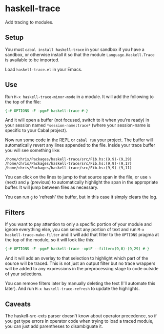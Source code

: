 haskell-trace
=====

Add tracing to modules.

## Setup

You must `cabal install haskell-trace` in your sandbox if you have a
sandbox, or otherwise install it so that the module
`Language.Haskell.Trace` is available to be imported.

Load `haskell-trace.el` in your Emacs.

## Use

Run `M-x haskell-trace-minor-mode` in a module. It will add the
following to the top of the file:

``` haskell
{-# OPTIONS -F -pgmF haskell-trace #-}

```

And it will open a buffer (not focused, switch to it when you're
ready) in your session named `*session-name:trace*` (where your
session-name is specific to your Cabal project).

Now run some code in the REPL or `cabal run` your project. The buffer
will automatically revert any lines appended to the file. Inside your
trace buffer you will see something like:

    /home/chris/Packages/haskell-trace/src/Fib.hs:(9,9)-(9,29)
    /home/chris/Packages/haskell-trace/src/Fib.hs:(9,9)-(9,17)
    /home/chris/Packages/haskell-trace/src/Fib.hs:(9,9)-(9,11)

You can click on the lines to jump to that source span in the file, or
use `n` (next) and `p` (previous) to automatically highlight the span
in the appropriate buffer. It will jump between files as necessary.

You can run `g` to 'refresh' the buffer, but in this case it simply
clears the log.

## Filters

If you want to pay attention to only a specific portion of your
module and ignore everything else, you can select any portion of text
and run `M-x haskell-trace-make-filter` and it will add that filter to
the `OPTIONS` pragma at the top of the module, so it will look like
this:

``` haskell
{-# OPTIONS -F -pgmF haskell-trace -optF --filter=(9,0)-(9,29) #-}
```

And it will add an overlay to that selection to highlight which part
of the source will be traced. This is not just an output filter but no
trace wrappers will be added to any expressions in the preprocessing
stage to code outside of your selections.

You can remove filters later by manually deleting the text (I'll
automate this later). And run `M-x haskell-trace-refresh` to update
the highlights.

## Caveats

The haskell-src-exts parser doesn't know about operator precedence, so
if you get type errors in operator code when trying to load a traced
module, you can just add parentheses to disambiguate it.
